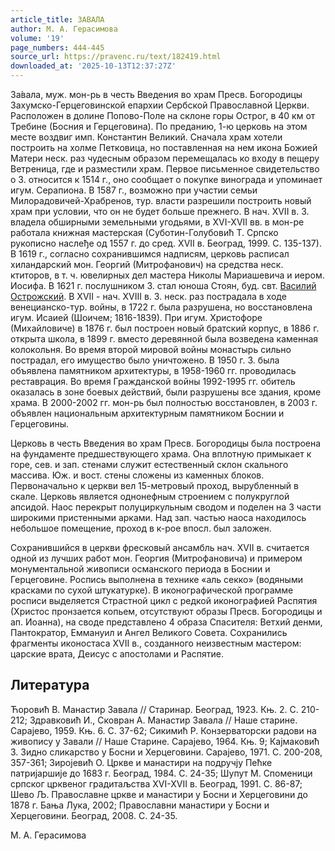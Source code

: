 ```yaml
---
article_title: ЗАВАЛА
author: М. А. Герасимова
volume: '19'
page_numbers: 444-445
source_url: https://pravenc.ru/text/182419.html
downloaded_at: '2025-10-13T12:37:27Z'
---
```


За́вала, муж. мон-рь в честь Введения во храм Пресв. Богородицы Захумско-Герцеговинской епархии Сербской Православной Церкви. Расположен в долине Попово-Поле на склоне горы Острог, в 40 км от Требине (Босния и Герцеговина). По преданию, 1-ю церковь на этом месте воздвиг имп. Константин Великий. Сначала храм хотели построить на холме Петковица, но поставленная на нем икона Божией Матери неск. раз чудесным образом перемещалась ко входу в пещеру Ветреница, где и разместили храм. Первое письменное свидетельство о З. относится к 1514 г., оно сообщает о покупке винограда и упоминает игум. Серапиона. В 1587 г., возможно при участии семьи Милорадовичей-Храбренов, тур. власти разрешили построить новый храм при условии, что он не будет больше прежнего. В нач. XVII в. З. владела обширными земельными угодьями, в XVI-XVII вв. в мон-ре работала книжная мастерская (Суботин-Голубовић Т. Српско рукописно наслеђе од 1557 г. до сред. XVII в. Београд, 1999. С. 135-137). В 1619 г., согласно сохранившимся надписям, церковь расписал хиландарский мон. Георгий (Митрофанович) на средства неск. ктиторов, в т. ч. ювелирных дел мастера Николы Мариашевича и иером. Иосифа. В 1621 г. послушником З. стал юноша Стоян, буд. свт. [Василий Острожский](<https://pravenc.ru/text/Василий Острожский.html>). В XVII - нач. XVIII в. З. неск. раз пострадала в ходе венецианско-тур. войны, в 1722 г. была разрушена, но восстановлена игум. Исаией (Шоичем; 1816-1839). При игум. Христофоре (Михайловиче) в 1876 г. был построен новый братский корпус, в 1886 г. открыта школа, в 1899 г. вместо деревянной была возведена каменная колокольня. Во время второй мировой войны монастырь сильно пострадал, его имущество было уничтожено. В 1950 г. З. была объявлена памятником архитектуры, в 1958-1960 гг. проводилась реставрация. Во время Гражданской войны 1992-1995 гг. обитель оказалась в зоне боевых действий, были разрушены все здания, кроме храма. В 2000-2002 гг. мон-рь был полностью восстановлен, в 2003 г. объявлен национальным архитектурным памятником Боснии и Герцеговины.

Церковь в честь Введения во храм Пресв. Богородицы была построена на фундаменте предшествующего храма. Она вплотную примыкает к горе, сев. и зап. стенами служит естественный склон скального массива. Юж. и вост. стены сложены из каменных блоков. Первоначально к церкви вел 15-метровый проход, вырубленный в скале. Церковь является однонефным строением с полукруглой апсидой. Наос перекрыт полуциркульным сводом и поделен на 3 части широкими пристенными арками. Над зап. частью наоса находилось небольшое помещение, проход в к-рое впосл. был заложен.

Сохранившийся в церкви фресковый ансамбль нач. XVII в. считается одной из лучших работ мон. Георгия (Митрофановича) и примером монументальной живописи османского периода в Боснии и Герцеговине. Роспись выполнена в технике «аль секко» (водяными красками по сухой штукатурке). В иконографической программе росписи выделяется Страстной цикл с редкой иконографией Распятия (Христос пронзается копьем, отсутствуют образы Пресв. Богородицы и ап. Иоанна), на своде представлено 4 образа Спасителя: Ветхий денми, Пантократор, Еммануил и Ангел Великого Совета. Сохранились фрагменты иконостаса XVII в., созданного неизвестным мастером: царские врата, Деисус с апостолами и Распятие.

## Литература

Ћоровић В. Манастир Завала // Старинар. Београд, 1923. Књ. 2. С. 210-212; Здравковић И., Сковран А. Манастир Завала // Наше старине. Сараjево, 1959. Књ. 6. С. 37-62; Сикимић Р. Конзерваторски радови на живопису у Завали // Наше Старине. Сараjево, 1964. Књ. 9; Каjмаковић З. Зидно сликарство у Босни и Херцеговини. Сараjево, 1971. С. 200-208, 357-361; Зироjевић О. Цркве и манастири на подручjу Пећке патриjаршиjе до 1683 г. Београд, 1984. С. 24-35; Шупут М. Споменици српског црквеног градитаљства XVI-XVII в. Београд, 1991. С. 86-87; Шево Љ. Православне цркве и манастири у Босни и Херцеговини до 1878 г. Бања Лука, 2002; Православни манастири у Босни и Херцеговини. Београд, 2008. С. 24-35.

М. А. Герасимова
